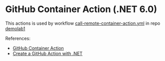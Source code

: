 # GitHub Container Action (.NET 6.0)

This actions is used by workflow [call-remote-container-action.yml](https://github.com/oaviles/demolab1/blob/main/.github/workflows/call-remote-container-action.yml) in repo [demolab1](https://github.com/oaviles/demolab1)

References: 
- [GitHub Container Action](https://docs.github.com/en/actions/creating-actions/creating-a-docker-container-action)
- [Create a GitHub Action with .NET](https://docs.microsoft.com/en-us/dotnet/devops/create-dotnet-github-action)
